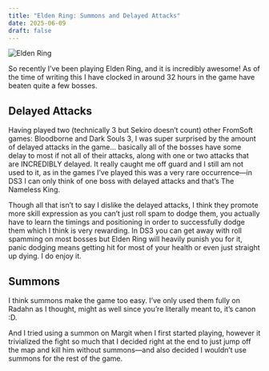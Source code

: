 ```yaml
---
title: "Elden Ring: Summons and Delayed Attacks"
date: 2025-06-09
draft: false
---
```


![Elden Ring](/images/Elden_Ring.jpg)

So recently I’ve been playing Elden Ring, and it is incredibly awesome! As of the time of writing this I have clocked in around 32 hours in the game have beaten quite a few bosses.

## Delayed Attacks
Having played two (technically 3 but Sekiro doesn’t count) other FromSoft games: Bloodborne and Dark Souls 3, I was super surprised by the amount of delayed attacks in the game… basically all of the bosses have some delay to most if not all of their attacks, along with one or two attacks that are INCREDIBLY delayed. It really caught me off guard and I still am not used to it, as in the games I’ve played this was a very rare occurrence—in DS3 I can only think of one boss with delayed attacks and that’s The Nameless King. 

Though all that isn’t to say I dislike the delayed attacks, I think they promote more skill expression as you can’t just roll spam to dodge them, you actually have to learn the timings and positioning in order to successfully dodge them which I think is very rewarding. In DS3 you can get away with roll spamming on most bosses but Elden Ring will heavily punish you for it, panic dodging means getting hit for most of your health or even just straight up dying. I do enjoy it.

## Summons
I think summons make the game too easy. I’ve only used them fully on Radahn as I thought, might as well since you’re literally meant to, it’s canon :D.

And I tried using a summon on Margit when I first started playing, however it trivialized the fight so much that I decided right at the end to just jump off the map and kill him without summons—and also decided I wouldn’t use summons for the rest of the game.
